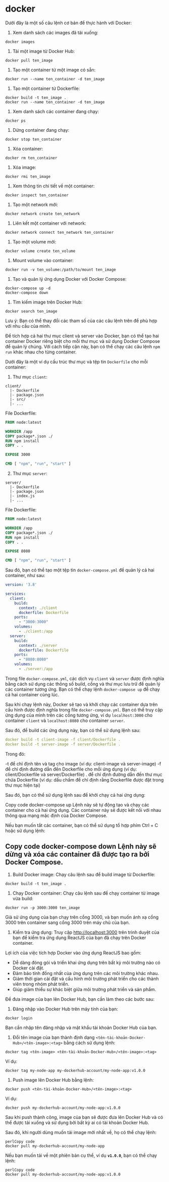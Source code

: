 # docker

Dưới đây là một số câu lệnh cơ bản để thực hành với Docker:

1. Xem danh sách các images đã tải xuống:

```
docker images

```

1. Tải một image từ Docker Hub:

```
docker pull ten_image

```

1. Tạo một container từ một image có sẵn:

```
docker run --name ten_container -d ten_image

```

1. Tạo một container từ Dockerfile:

```
docker build -t ten_image .
docker run --name ten_container -d ten_image

```

1. Xem danh sách các container đang chạy:

```
docker ps

```

1. Dừng container đang chạy:

```
docker stop ten_container

```

1. Xóa container:

```
docker rm ten_container

```

1. Xóa image:

```
docker rmi ten_image

```

1. Xem thông tin chi tiết về một container:

```
docker inspect ten_container

```

1. Tạo một network mới:

```
docker network create ten_network

```

1. Liên kết một container với network:

```
docker network connect ten_network ten_container

```

1. Tạo một volume mới:

```
docker volume create ten_volume

```

1. Mount volume vào container:

```
docker run -v ten_volume:/path/to/mount ten_image

```

1. Tạo và quản lý ứng dụng Docker với Docker Compose:

```
docker-compose up -d
docker-compose down

```

1. Tìm kiếm image trên Docker Hub:

```
docker search ten_image

```

Lưu ý: Bạn có thể thay đổi các tham số của các câu lệnh trên để phù hợp với nhu cầu của mình.

Để tích hợp cả hai thư mục client và server vào Docker, bạn có thể tạo hai container Docker riêng biệt cho mỗi thư mục và sử dụng Docker Compose để quản lý chúng. Với cách tiếp cận này, bạn có thể chạy các câu lệnh `npm run` khác nhau cho từng container.

Dưới đây là một ví dụ cấu trúc thư mục và tệp tin `Dockerfile` cho mỗi container:

1. Thư mục `client`:
```
client/
  |- Dockerfile
  |- package.json
  |- src/
  |- ...

```
File Dockerfile:
```Dockerfile
FROM node:latest

WORKDIR /app
COPY package*.json ./
RUN npm install
COPY . .

EXPOSE 3000

CMD [ "npm", "run", "start" ]
```

2. Thư mục `server`:
```
server/
  |- Dockerfile
  |- package.json
  |- index.js
  |- ...

```
File Dockerfile:
```Dockerfile
FROM node:latest

WORKDIR /app
COPY package*.json ./
RUN npm install
COPY . .

EXPOSE 8080

CMD [ "npm", "run", "start" ]
```

Sau đó, bạn có thể tạo một tệp tin `docker-compose.yml` để quản lý cả hai container, như sau:

```yaml
version: '3.8'

services:
  client:
    build:
      context: ./client
      dockerfile: Dockerfile
    ports:
      - "3000:3000"
    volumes:
      - ./client:/app
  server:
    build:
      context: ./server
      dockerfile: Dockerfile
    ports:
      - "8080:8080"
    volumes:
      - ./server:/app
```

Trong file `docker-compose.yml`, các dịch vụ `client` và `server` được định nghĩa bằng cách sử dụng các thông số build, cổng và thư mục lưu trữ để quản lý các container tương ứng. Bạn có thể chạy lệnh `docker-compose up` để chạy cả hai container cùng lúc.

Sau khi chạy lệnh này, Docker sẽ tạo và khởi chạy các container dựa trên cấu hình được định nghĩa trong file `docker-compose.yml`. Bạn có thể truy cập ứng dụng của mình trên các cổng tương ứng, ví dụ `localhost:3000` cho container `client` và `localhost:8080` cho container `server`.

Sau đó, để build các ứng dụng này, bạn có thể sử dụng lệnh sau:

```yaml
docker build -t client-image -f client/Dockerfile .
docker build -t server-image -f server/Dockerfile .
```
Trong đó:

-t để chỉ định tên và tag cho image (ví dụ: client-image và server-image)
-f để chỉ định đường dẫn đến Dockerfile cho mỗi ứng dụng (ví dụ: client/Dockerfile và server/Dockerfile)
. để chỉ định đường dẫn đến thư mục chứa Dockerfile (ví dụ: dấu chấm để chỉ định rằng Dockerfile được đặt trong thư mục hiện tại)

Sau đó, bạn có thể sử dụng lệnh sau để khởi chạy cả hai ứng dụng:

Copy code
docker-compose up
Lệnh này sẽ tự động tạo và chạy các container cho cả hai ứng dụng. Các container này sẽ được kết nối với nhau thông qua mạng mặc định của Docker Compose.

Nếu bạn muốn tắt các container, bạn có thể sử dụng tổ hợp phím Ctrl + C hoặc sử dụng lệnh:

Copy code
docker-compose down
Lệnh này sẽ dừng và xóa các container đã được tạo ra bởi Docker Compose.
----------------------------------------------------------------
1. Build Docker image: Chạy câu lệnh sau để build image từ Dockerfile:

```
docker build -t ten_image .

```

1. Chạy Docker container: Chạy câu lệnh sau để chạy container từ image vừa build:

```
docker run -p 3000:3000 ten_image

```

Giả sử ứng dụng của bạn chạy trên cổng 3000, và bạn muốn ánh xạ cổng 3000 trên container sang cổng 3000 trên máy chủ của bạn.

1. Kiểm tra ứng dụng: Truy cập [http://localhost:3000](http://localhost:3000/) trên trình duyệt của bạn để kiểm tra ứng dụng ReactJS của bạn đã chạy trên Docker container.

Lợi ích của việc tích hợp Docker vào ứng dụng ReactJS bao gồm:

- Dễ dàng đóng gói và triển khai ứng dụng trên bất kỳ môi trường nào có Docker cài đặt.
- Đảm bảo tính đồng nhất của ứng dụng trên các môi trường khác nhau.
- Giảm thời gian cài đặt và cấu hình môi trường phát triển cho các thành viên trong nhóm phát triển.
- Giúp giảm thiểu sự khác biệt giữa môi trường phát triển và sản phẩm.

Để đưa image của bạn lên Docker Hub, bạn cần làm theo các bước sau:

1. Đăng nhập vào Docker Hub trên máy tính của bạn:

```
docker login

```

Bạn cần nhập tên đăng nhập và mật khẩu tài khoản Docker Hub của bạn.

1. Đổi tên image của bạn thành định dạng `<tên-tài-khoản-Docker-Hub>/<tên-image>:<tag>` bằng cách sử dụng lệnh:

```
docker tag <tên-image> <tên-tài-khoản-Docker-Hub>/<tên-image>:<tag>

```

Ví dụ:

```
docker tag my-node-app my-dockerhub-account/my-node-app:v1.0.0

```

1. Push image lên Docker Hub bằng lệnh:

```
docker push <tên-tài-khoản-Docker-Hub>/<tên-image>:<tag>

```

Ví dụ:

```
docker push my-dockerhub-account/my-node-app:v1.0.0

```

Sau khi push thành công, image của bạn sẽ được đưa lên Docker Hub và có thể được tải xuống và sử dụng bởi bất kỳ ai có tài khoản Docker Hub.

Sau đó, khi người dùng muốn tải image mới nhất về, họ có thể chạy lệnh:

```
perlCopy code
docker pull my-dockerhub-account/my-node-app

```

Nếu bạn muốn tải về một phiên bản cụ thể, ví dụ **`v1.0.0`**, bạn có thể chạy lệnh:

```
perlCopy code
docker pull my-dockerhub-account/my-node-app:v1.0.0

```